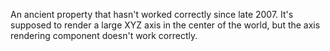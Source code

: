 An ancient property that hasn't worked correctly since late 2007. It's
supposed to render a large XYZ axis in the center of the world, but the
axis rendering component doesn't work correctly.
